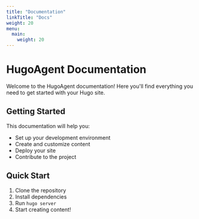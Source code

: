 ```yaml
---
title: "Documentation"
linkTitle: "Docs"
weight: 20
menu:
  main:
    weight: 20
---
```


# HugoAgent Documentation

Welcome to the HugoAgent documentation! Here you'll find everything you need to get started with your Hugo site.

## Getting Started

This documentation will help you:
- Set up your development environment
- Create and customize content
- Deploy your site
- Contribute to the project

## Quick Start

1. Clone the repository
2. Install dependencies
3. Run `hugo server`
4. Start creating content!
